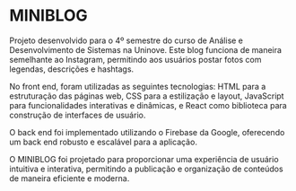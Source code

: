 # MINIBLOG

Projeto desenvolvido para o 4º semestre do curso de Análise e Desenvolvimento de Sistemas na Uninove. Este blog funciona de maneira semelhante ao Instagram, permitindo aos usuários postar fotos com legendas, descrições e hashtags.

No front end, foram utilizadas as seguintes tecnologias: HTML para a estruturação das páginas web, CSS para a estilização e layout, JavaScript para funcionalidades interativas e dinâmicas, e React como biblioteca para construção de interfaces de usuário.

O back end foi implementado utilizando o Firebase da Google, oferecendo um back end robusto e escalável para a aplicação.

O MINIBLOG foi projetado para proporcionar uma experiência de usuário intuitiva e interativa, permitindo a publicação e organização de conteúdos de maneira eficiente e moderna.
